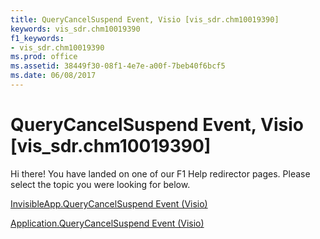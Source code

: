 ```yaml
---
title: QueryCancelSuspend Event, Visio [vis_sdr.chm10019390]
keywords: vis_sdr.chm10019390
f1_keywords:
- vis_sdr.chm10019390
ms.prod: office
ms.assetid: 38449f30-08f1-4e7e-a00f-7beb40f6bcf5
ms.date: 06/08/2017
---
```



# QueryCancelSuspend Event, Visio [vis_sdr.chm10019390]

Hi there! You have landed on one of our F1 Help redirector pages. Please select the topic you were looking for below.

[InvisibleApp.QueryCancelSuspend Event (Visio)](http://msdn.microsoft.com/library/49e6dbe2-f1d9-5743-11d2-c64e1d98475d%28Office.15%29.aspx)

[Application.QueryCancelSuspend Event (Visio)](http://msdn.microsoft.com/library/1beb9459-f331-d20b-59f0-da505a375a4f%28Office.15%29.aspx)


